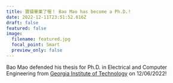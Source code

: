 ```yaml
---
title: 寶貓畢業了喔！ Bao Mao has become a Ph.D.!
date: 2022-12-11T23:51:52.616Z
draft: false
featured: false
image:
  filename: featured.jpg
  focal_point: Smart
  preview_only: false
---
```

Bao Mao defended his thesis for Ph.D. in Electrical and Computer Engineering from [Georgia Institute of Technology](https://www.gatech.edu/) on 12/06/2022!